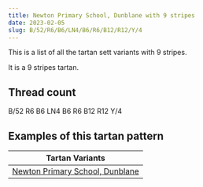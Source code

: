 ```yaml
---
title: Newton Primary School, Dunblane with 9 stripes
date: 2023-02-05
slug: B/52/R6/B6/LN4/B6/R6/B12/R12/Y/4
---
```

This is a list of all the tartan sett variants with 9 stripes.

It is a 9 stripes tartan.


## Thread count
B/52 R6 B6 LN4 B6 R6 B12 R12 Y/4

## Examples of this tartan pattern

| Tartan Variants |
|---------------|
| [Newton Primary School, Dunblane](/variants/b/52/r6/b6/ln4/b6/r6/b12/r12/y/4-b304080-lne0e0e0-rc00000-yf0c000)||
